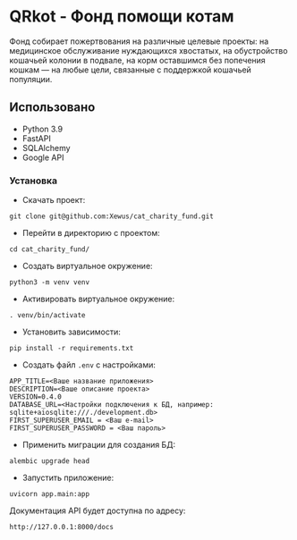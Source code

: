 # QRkot - Фонд помощи котам

Фонд собирает пожертвования на различные целевые проекты: на медицинское обслуживание нуждающихся хвостатых, на обустройство кошачьей колонии в подвале, на корм оставшимся без попечения кошкам — на любые цели, связанные с поддержкой кошачьей популяции.

## Использовано
- Python 3.9
- FastAPI
- SQLAlchemy
- Google API

### Установка
- Скачать проект:
```
git clone git@github.com:Xewus/cat_charity_fund.git
```
- Перейти в директорию с проектом:
```
cd cat_charity_fund/
```
- Создать виртуальное окружение:
```
python3 -m venv venv
```
- Активировать виртуальное окружение:
```
. venv/bin/activate
```
- Установить зависимости:
```
pip install -r requirements.txt
```
- Создать файл `.env` с настройками:
```
APP_TITLE=<Ваше название приложения>
DESCRIPTION=<Ваше описание проекта>
VERSION=0.4.0
DATABASE_URL=<Настройки подключения к БД, например: sqlite+aiosqlite:///./development.db>
FIRST_SUPERUSER_EMAIL = <Ваш e-mail>
FIRST_SUPERUSER_PASSWORD = <Ваш пароль>
```
- Применить миграции для создания БД:
```
alembic upgrade head
```
- Запустить приложение:
```
uvicorn app.main:app 
```
Документация API будет доступна по адресу:
```
http://127.0.0.1:8000/docs
```